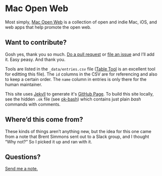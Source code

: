 # Mac Open Web

Most simply, [Mac Open Web](https://macopenweb.com) is a collection of open and indie Mac, iOS, and web apps that help promote the open web. 

## Want to contribute?

Gosh yes, thank you so much. [Do a pull request](https://github.com/good/openweb/pulls) or [file an issue](https://github.com/good/openweb/pulls) and I’ll add it. Easy peasy. And thank you.

Tools are listed in the `_data/entries.csv` file ([Table Tool](https://github.com/jakob/TableTool) is an excellent tool for editting this file). The `id` columns in the CSV are for referencing and also to keep a certain order. The `name` column in entries is only there for the human maintainer.

This site uses [Jekyll](https://jekyllrb.com) to generate it's [GitHub Page](https://pages.github.com). To build this site locally, see the hidden `.ok` file (see [ok-bash](https://github.com/secretGeek/ok-bash "ok makes you smarter and more efficient")) which contains just plain _bash_ commands with comments.

## Where’d this come from? 

These kinds of things aren’t anything new, but the idea for this one came from a note that Brent Simmons sent out to a Slack group, and I thought “Why not?” So I picked it up and ran with it. 

## Questions?

[Send me a note.](http://begoodnotbad.com/contact)

